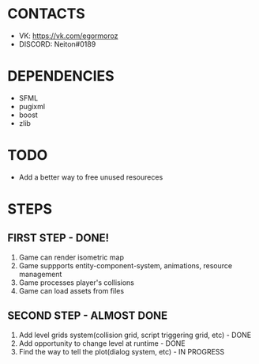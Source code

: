 # CONTACTS
- VK: https://vk.com/egormoroz
- DISCORD: Neiton#0189

# DEPENDENCIES
- SFML
- pugixml
- boost
- zlib

# TODO
- Add a better way to free unused resoureces

# STEPS
## FIRST STEP - DONE!
1. Game can render isometric map
2. Game suppports entity-component-system, animations, resource management
3. Game processes player's collisions
4. Game can load assets from files

## SECOND STEP - ALMOST DONE
1. Add level grids system(collision grid, script triggering grid, etc) - DONE
2. Add opportunity to change level at runtime - DONE
3. Find the way to tell the plot(dialog system, etc) - IN PROGRESS
